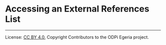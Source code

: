 <!-- SPDX-License-Identifier: CC-BY-4.0 -->
<!-- Copyright Contributors to the ODPi Egeria project. -->


# Accessing an External References List



----
License: [CC BY 4.0](https://creativecommons.org/licenses/by/4.0/),
Copyright Contributors to the ODPi Egeria project.